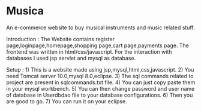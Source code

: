 # Musica
An e-commerce website to buy musical instruments and music related stuff.

Introduction :
    The Website contains register page,loginpage,homepage,shopping page,cart page,payments page.
    The frontend was written in html/css/javascript.
    For the interaction with databases I used jsp servlet and mysql as database.
    
Setup :
    1) This is a website made using jsp,mysql,html,css,javascript.
    2) You need Tomcat server 10.0,mysql 8.0,eclipse.
    3) The sql commands related to project are present in sqlcommands.txt file.
    4) You can just copy paste them in your mysql workbench.
    5) You can then change password and user name of database in Userdbdao file to your database configurations.
    6) Then you are good to go.
    7) You can run it on your eclipse.
    
    


